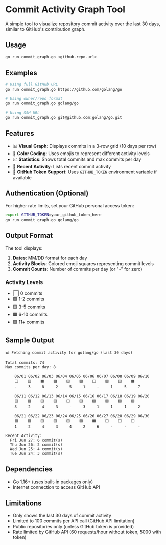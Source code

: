 # Commit Activity Graph Tool

A simple tool to visualize repository commit activity over the last 30 days, similar to GitHub's contribution graph.

## Usage

```bash
go run commit_graph.go <github-repo-url>
```

## Examples

```bash
# Using full GitHub URL
go run commit_graph.go https://github.com/golang/go

# Using owner/repo format
go run commit_graph.go golang/go

# Using SSH URL
go run commit_graph.go git@github.com:golang/go.git
```

## Features

- 📊 **Visual Graph**: Displays commits in a 3-row grid (10 days per row)
- 🎨 **Color Coding**: Uses emojis to represent different activity levels
- 📈 **Statistics**: Shows total commits and max commits per day
- 📅 **Recent Activity**: Lists recent commit activity
- 🔐 **GitHub Token Support**: Uses `GITHUB_TOKEN` environment variable if available

## Authentication (Optional)

For higher rate limits, set your GitHub personal access token:

```bash
export GITHUB_TOKEN=your_github_token_here
go run commit_graph.go golang/go
```

## Output Format

The tool displays:
1. **Dates**: MM/DD format for each day
2. **Activity Blocks**: Colored emoji squares representing commit levels
3. **Commit Counts**: Number of commits per day (or "-" for zero)

### Activity Levels

- ⬜ 0 commits
- 🟩 1-2 commits  
- 🟨 3-5 commits
- 🟧 6-10 commits
- 🟥 11+ commits

## Sample Output

```
📊 Fetching commit activity for golang/go (last 30 days)

Total commits: 74
Max commits per day: 8

    06/01 06/02 06/03 06/04 06/05 06/06 06/07 06/08 06/09 06/10
    ⬜    🟨    🟧    🟩    🟨    🟩    ⬜    🟩    🟨    🟧    
    -     3     8     2     5     1     -     1     5     7    

    06/11 06/12 06/13 06/14 06/15 06/16 06/17 06/18 06/19 06/20
    🟨    🟩    🟨    🟨    ⬜    🟨    🟩    🟩    🟩    🟩    
    3     2     4     3     -     3     1     1     1     2    

    06/21 06/22 06/23 06/24 06/25 06/26 06/27 06/28 06/29 06/30
    🟩    🟩    🟨    🟨    🟨    🟩    🟧    ⬜    ⬜    ⬜    
    1     2     4     3     4     2     6     -     -     -    

Recent Activity:
  Fri Jun 27: 6 commit(s)
  Thu Jun 26: 2 commit(s)
  Wed Jun 25: 4 commit(s)
  Tue Jun 24: 3 commit(s)
```

## Dependencies

- Go 1.16+ (uses built-in packages only)
- Internet connection to access GitHub API

## Limitations

- Only shows the last 30 days of commit activity
- Limited to 100 commits per API call (GitHub API limitation)
- Public repositories only (unless GitHub token is provided)
- Rate limited by GitHub API (60 requests/hour without token, 5000 with token)